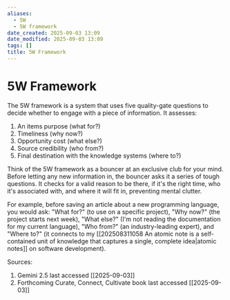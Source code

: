 ```yaml
---
aliases:
  - 5W
  - 5W framework
date_created: 2025-09-03 13:09
date_modified: 2025-09-03 13:09
tags: []
title: 5W Framework
---
```


# 5W Framework

The 5W framework is a system that uses five quality-gate questions to decide whether to engage with a piece of information. It assesses:

1. An items purpose (what for?)
2. Timeliness (why now?)
3. Opportunity cost (what else?)
4. Source credibility (who from?)
5. Final destination with the knowledge systems (where to?)

Think of the 5W framework as a bouncer at an exclusive club for your mind. Before letting any new information in, the bouncer asks it a series of tough questions. It checks for a valid reason to be there, if it's the right time, who it's associated with, and where it will fit in, preventing mental clutter.

For example, before saving an article about a new programming language, you would ask: "What for?" (to use on a specific project), "Why now?" (the project starts next week), "What else?" (I'm not reading the documentation for my current language), "Who from?" (an industry-leading expert), and "Where to?" (it connects to my [[202508311058 An atomic note is a self-contained unit of knowledge that captures a single, complete idea|atomic notes]] on software development).

Sources:

1. Gemini 2.5 last accessed [[2025-09-03]]
2. Forthcoming Curate, Connect, Cultivate book last accessed [[2025-09-03]]
